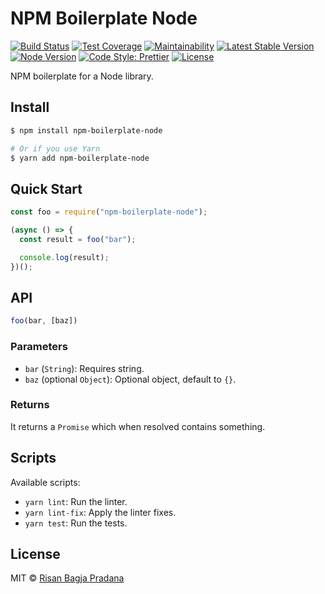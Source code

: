 # NPM Boilerplate Node

[![Build Status](https://flat.badgen.net/travis/risan/npm-boilerplate-node)](https://travis-ci.org/risan/npm-boilerplate-node)
[![Test Coverage](https://flat.badgen.net/codeclimate/coverage/risan/npm-boilerplate-node)](https://codeclimate.com/github/risan/npm-boilerplate-node)
[![Maintainability](https://flat.badgen.net/codeclimate/maintainability/risan/npm-boilerplate-node)](https://codeclimate.com/github/risan/npm-boilerplate-node)
[![Latest Stable Version](https://flat.badgen.net/npm/v/npm-boilerplate-node)](https://www.npmjs.com/package/npm-boilerplate-node)
[![Node Version](https://flat.badgen.net/npm/node/npm-boilerplate-node)](https://www.npmjs.com/package/npm-boilerplate-node)
[![Code Style: Prettier](https://flat.badgen.net/badge/code%20style/prettier/ff69b4)](https://github.com/prettier/prettier)
[![License](https://flat.badgen.net/npm/license/npm-boilerplate-node)](https://github.com/risan/send-request/blob/master/LICENSE)

NPM boilerplate for a Node library.

## Install

```bash
$ npm install npm-boilerplate-node

# Or if you use Yarn
$ yarn add npm-boilerplate-node
```

## Quick Start

```js
const foo = require("npm-boilerplate-node");

(async () => {
  const result = foo("bar");

  console.log(result);
})();
```

## API

```js
foo(bar, [baz])
```

### Parameters

* `bar` (`String`): Requires string.
* `baz` (optional `Object`): Optional object, default to `{}`.

### Returns

It returns a `Promise` which when resolved contains something.

## Scripts

Available scripts:

* `yarn lint`: Run the linter.
* `yarn lint-fix`: Apply the linter fixes.
* `yarn test`: Run the tests.

## License

MIT © [Risan Bagja Pradana](https://bagja.net)
